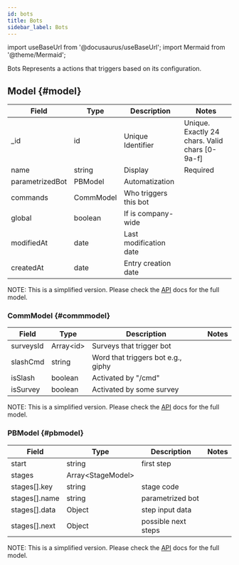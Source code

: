 ```yaml
---
id: bots
title: Bots
sidebar_label: Bots
---
```

import useBaseUrl from '@docusaurus/useBaseUrl'; 
import Mermaid from '@theme/Mermaid';


Bots Represents a actions that triggers based on its configuration.

## Model {#model}

| Field | Type | Description | Notes |
| ----  | ---- | ----------- | ----  |
| _id   | id   | Unique Identifier   | Unique. Exactly 24 chars. Valid chars [0-9a-f] |
| name  | string | Display   | Required |
| parametrizedBot | PBModel | Automatization |
| commands | CommModel | Who triggers this bot |  
| global | boolean | If is company-wide 
| modifiedAt | date | Last modification date
| createdAt | date | Entry creation date
NOTE: This is a simplified version. Please check the [API](https://api.cotalker.com) docs for the full model.

### CommModel {#commmodel}

| Field | Type | Description | Notes |
| ----  | ---- | ----------- | ----  |
| surveysId | Array\<id\> | Surveys that trigger bot | |
| slashCmd | string | Word that triggers bot e.g., giphy |
| isSlash | boolean | Activated by "/cmd" | 
| isSurvey | boolean | Activated by some survey | 
NOTE: This is a simplified version. Please check the [API](https://api.cotalker.com) docs for the full model.

### PBModel {#pbmodel}

| Field | Type | Description | Notes |
| ----  | ---- | ----------- | ----  |
| start | string | first step 
| stages | Array\<StageModel\> | | |
| stages[].key | string | stage code | |
| stages[].name | string | parametrized bot | |
| stages[].data | Object | step input data | |
| stages[].next | Object | possible next steps | | 

NOTE: This is a simplified version. Please check the [API](https://api.cotalker.com) docs for the full model.

<!--
## Parametrized Bots {#parametrized-bots}
<img alt="Docusaurus with Keytar" src={useBaseUrl('img/bot_flow.png')} />

Parametrized bots is programming language for Cotalker that allows

| Parametrized Bots        | Description |
| ------------- | ----- | 
|  PBAnswerChecker | Checks the value of a survey |
|  PBChangeState| Changes the state of a task |
|  PBChannelAddUser| Modify channel users |
|  PBChannelToTaskSE| Modify task channel |
|  PBCleanChannel| Removes message from channel  |
|  PBConditional| Flow execution depending on condition |
|  PBCopySurvey| Copy survey to channel |
|  PBCreateChannel| Creates a new channel  |
|  PBCreateProperty| Creates a new property |
|  PBCreateTask| Create a new task |
|  PBCreateUser| Create a new User  |
|  PBEmail| Send an email |
|  PBCalendar| Create a ICS |
|  PBGiphy| Send image from [giphy](https://giphy.com) |
|  PBHideMessages| Remove messages from channel |
|  PBMessage| Send message to channel |
|  PBPdf| Convert HTML to PDF |
|  PBQRCode| Generate QR-code image |
|  PBSendSurvey| Send survey to channel |
|  PBSwitchList| Conditional flow execution | 
|  PBTaskAddEditor| Edit Task editors |
|  PBTemplate | Create HTML from template and data |
|  PBUpdateChannel| Modify channel |
|  PBUpdateProperty| Modify property |
|  PBUpdateTask| Modify Task |
|  PBUpdateUser| Modify User |
|  FCEach| Flow Control: Execute rountine for each data |
|  FCIfElse| Flow Control: Conditional execution |
|  FCSwitchAll| Flow Control: Exectute all matching |
|  FCSwitchOne| Flow Control: Execute first matching |
|  FCSleep| Flow Control: Wait N seconds before continuing |
|  NWRequest| Perform custom network request |
|  COTScript | Cotalker custom script |
 -->